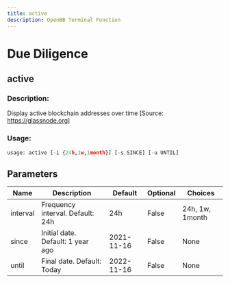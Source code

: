 ```yaml
---
title: active
description: OpenBB Terminal Function
---
```


# Due Diligence

## active

### Description: 

Display active blockchain addresses over time [Source: https://glassnode.org]

### Usage: 
```python
usage: active [-i {24h,1w,1month}] [-s SINCE] [-u UNTIL]
```

## Parameters

| Name | Description | Default | Optional | Choices |
| ---- | ----------- | ------- | -------- | ------- |
| interval | Frequency interval. Default: 24h | 24h | False | 24h, 1w, 1month |
| since | Initial date. Default: 1 year ago | 2021-11-16 | False | None |
| until | Final date. Default: Today | 2022-11-16 | False | None |


